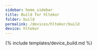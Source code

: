 ```yaml
---
sidebar: home_sidebar
title: Build for hltekor
folder: build
permalink: /devices/hltekor/build
device: hltekor
---
```

{% include templates/device_build.md %}
